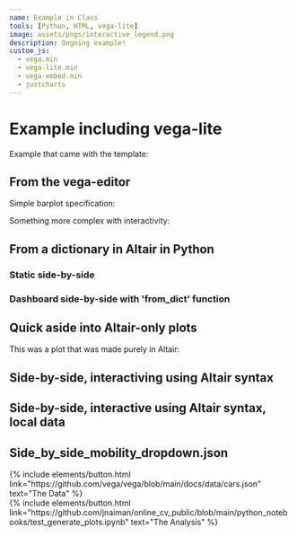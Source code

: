 ```yaml
---
name: Example in Class
tools: [Python, HTML, vega-lite]
image: assets/pngs/interactive_legend.png
description: Ongoing example!
custom_js:
  - vega.min
  - vega-lite.min
  - vega-embed.min
  - justcharts
---
```



# Example including vega-lite

Example that came with the template:

<vegachart schema-url="{{ site.baseurl }}/assets/json/cars.json" style="width: 100%"></vegachart>

## From the vega-editor

Simple barplot specification:

<vegachart schema-url="{{ site.baseurl }}/assets/json/firstViz.json" style="width: 100%"></vegachart>

Something more complex with interactivity:

<vegachart schema-url="{{ site.baseurl }}/assets/json/interactive_legend.json" style="width: 100%"></vegachart>

## From a dictionary in Altair in Python

<vegachart schema-url="{{ site.baseurl }}/assets/json/chart1.json" style="width: 100%"></vegachart>

### Static side-by-side

<vegachart schema-url="{{ site.baseurl }}/assets/json/static_mobility_dashboard.json" style="width: 100%"></vegachart>

### Dashboard side-by-side with 'from_dict' function

<vegachart schema-url="{{ site.baseurl }}/assets/json/side_by_side_from_dict.json" style="width: 100%"></vegachart>

## Quick aside into Altair-only plots

This was a plot that was made purely in Altair:

<vegachart schema-url="{{ site.baseurl }}/assets/json/pop_scatter.json" style="width: 100%"></vegachart>

## Side-by-side, interactiving using Altair syntax

<vegachart schema-url="{{ site.baseurl }}/assets/json/side_by_side_mobility_url.json" style="width: 100%"></vegachart>

## Side-by-side, interactive using Altair syntax, local data

<vegachart schema-url="{{ site.baseurl }}/assets/json/side_by_side_with_localdata.json" style="width: 100%"></vegachart>


## Side_by_side_mobility_dropdown.json

<vegachart schema-url="{{ site.baseurl }}/assets/json/side_by_side_mobility_dropdown.json" style="width: 100%"></vegachart>


<!-- these are written in a combo of html and liquid --> 

<div class="left">
{% include elements/button.html link="https://github.com/vega/vega/blob/main/docs/data/cars.json" text="The Data" %}
</div>

<div class="right">
{% include elements/button.html link="https://github.com/jnaiman/online_cv_public/blob/main/python_notebooks/test_generate_plots.ipynb" text="The Analysis" %}
</div>

